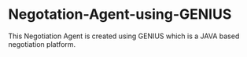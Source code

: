 # Negotation-Agent-using-GENIUS
This Negotiation Agent is created using GENIUS which is a JAVA based negotiation platform. 
